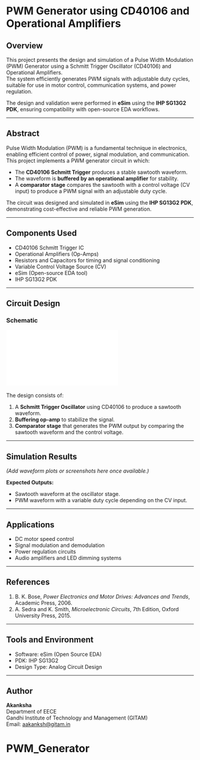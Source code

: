 # PWM Generator using CD40106 and Operational Amplifiers

## Overview
This project presents the design and simulation of a Pulse Width Modulation (PWM) Generator using a Schmitt Trigger Oscillator (CD40106) and Operational Amplifiers.  
The system efficiently generates PWM signals with adjustable duty cycles, suitable for use in motor control, communication systems, and power regulation.

The design and validation were performed in **eSim** using the **IHP SG13G2 PDK**, ensuring compatibility with open-source EDA workflows.

---

## Abstract
Pulse Width Modulation (PWM) is a fundamental technique in electronics, enabling efficient control of power, signal modulation, and communication.  
This project implements a PWM generator circuit in which:

- The **CD40106 Schmitt Trigger** produces a stable sawtooth waveform.  
- The waveform is **buffered by an operational amplifier** for stability.  
- A **comparator stage** compares the sawtooth with a control voltage (CV input) to produce a PWM signal with an adjustable duty cycle.

The circuit was designed and simulated in **eSim** using the **IHP SG13G2 PDK**, demonstrating cost-effective and reliable PWM generation.

---

## Components Used
- CD40106 Schmitt Trigger IC  
- Operational Amplifiers (Op-Amps)  
- Resistors and Capacitors for timing and signal conditioning  
- Variable Control Voltage Source (CV)  
- eSim (Open-source EDA tool)  
- IHP SG13G2 PDK  

---

## Circuit Design

### Schematic
![PWM Generator Schematic](./PWM%20Generator%20Schematic.pdf)

The design consists of:
1. A **Schmitt Trigger Oscillator** using CD40106 to produce a sawtooth waveform.  
2. **Buffering op-amp** to stabilize the signal.  
3. **Comparator stage** that generates the PWM output by comparing the sawtooth waveform and the control voltage.

---

## Simulation Results
*(Add waveform plots or screenshots here once available.)*

**Expected Outputs:**
- Sawtooth waveform at the oscillator stage.  
- PWM waveform with a variable duty cycle depending on the CV input.

---

## Applications
- DC motor speed control  
- Signal modulation and demodulation  
- Power regulation circuits  
- Audio amplifiers and LED dimming systems  

---

## References
1. B. K. Bose, *Power Electronics and Motor Drives: Advances and Trends*, Academic Press, 2006.  
2. A. Sedra and K. Smith, *Microelectronic Circuits*, 7th Edition, Oxford University Press, 2015.  

---

## Tools and Environment
- Software: eSim (Open Source EDA)  
- PDK: IHP SG13G2  
- Design Type: Analog Circuit Design  

---

## Author
**Akanksha**  
Department of EECE  
Gandhi Institute of Technology and Management (GITAM)  
Email: [aakanksh@gitam.in](mailto:aakanksh@gitam.in)
# PWM_Generator
